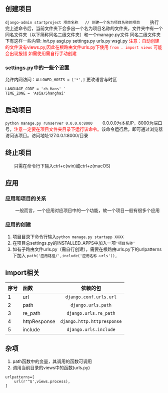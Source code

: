 ## 创建项目
`
django-admin startproject 项目名称   // 创建一个名为项目名称的项目
`
&emsp;&emsp;执行完上述命令后，当前文件夹下会多出一个名为项目名称的文件夹，文件夹中有一个同名文件夹（以下简称同名二级文件夹）和一个manage.py文件
同名二级文件夹下有这样一些内容:
_init_.py
asgi.py
settings.py
urls.py
wsgi.py
<font color='red'>注意：自动创建的文件没有views.py,因此在根路由文件urls.py下使用
`
from . import views
`
可能会出现报错
如需使用需自行手动创建</font>
### settings.py中的一些个设置
允许内网访问：`ALLOWED_HOSTS = ['*',]`
更改语言与时区
```
LANGUAGE_CODE = 'zh-Hans' `
TIME_ZONE = 'Asia/Shanghai'
```

## 启动项目
`
   python manage.py runserver 0.0.0.0:8000
`
&emsp;&emsp;0.0.0.0为本机IP，8000为端口号，<font color='red'>注意一定要在项目文件夹目录下运行该命令。</font>该命令运行后，即可通过浏览器访问该项目。访问地址127.0.0.1:8000/目录
## 终止项目
&emsp;&emsp;只需在命令行下输入ctrl+c(win)或ctrl+z(macOS)

## 应用
### 应用和项目的关系
&emsp;&emsp; 一般而言，一个应用对应项目中的一个功能，故一个项目一般有很多个应用
### 应用的创建
1. 项目目录下命令行输入`python manage.py startapp XXXX`
2. 在项目总settings.py的INSTALLED_APPS中加入一项`'项目名称'`
3. 如有子路由文件urls.py（需自行创建），需要在根路由urls.py下的urlpatterns下加入
   `path('应用路径/',include('应用名称.urls')),`

## import相关
| 序号  | 函数| 依赖的包| 
| --- | :--- | :---: | 
| 1  | url| `django.conf.urls.url` | 
| 2 | path| `django.urls.path` |
| 3 | re_path| `django.urls.re_path` |
| 4 | httpResponse | `django.http.httpresponse` |
| 5 | include| `django.urls.include`

## 杂项
1. path函数中的变量，其调用的函数可调用
2. 调用当前目录的views中的函数(urls.py)
```
urlpatterns=[
    url(r'^$',views.process),
]
```

